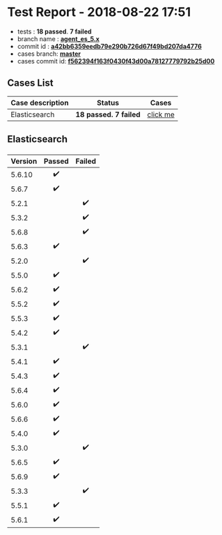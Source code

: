 # Test Report - 2018-08-22 17:51

- tests  : **18 passed**. **7 failed**
- branch name : **[agent_es_5.x](https://github.com/apache/incubator-skywalking/tree/agent_es_5.x)**
- commit id : **[a42bb6359eedb79e290b726d67f49bd207da4776](https://github.com/apache/incubator-skywalking/commit/a42bb6359eedb79e290b726d67f49bd207da4776)**
- cases branch: **[master](https://github.com/SkywalkingTest/skywalking-autotest-scenarios/tree/master)**
- cases commit id: **[f562394f163f0430f43d00a78127779792b25d00](https://github.com/SkywalkingTest/skywalking-autotest-scenarios/commit/f562394f163f0430f43d00a78127779792b25d00)**

## Cases List

| Case description | Status | Cases|
|:-----|:-----:|:-----:|
|Elasticsearch| **18 passed. 7 failed**| [click me](#elasticsearch) |

## Elasticsearch

### 
|  Version     | Passed | Failed|
|:------------- |:-------:|:-----:|
| 5.6.10  | :heavy_check_mark:||
| 5.6.7  | :heavy_check_mark:||
| 5.2.1  | |:heavy_check_mark:|
| 5.3.2  | |:heavy_check_mark:|
| 5.6.8  | |:heavy_check_mark:|
| 5.6.3  | :heavy_check_mark:||
| 5.2.0  | |:heavy_check_mark:|
| 5.5.0  | :heavy_check_mark:||
| 5.6.2  | :heavy_check_mark:||
| 5.5.2  | :heavy_check_mark:||
| 5.5.3  | :heavy_check_mark:||
| 5.4.2  | :heavy_check_mark:||
| 5.3.1  | |:heavy_check_mark:|
| 5.4.1  | :heavy_check_mark:||
| 5.4.3  | :heavy_check_mark:||
| 5.6.4  | :heavy_check_mark:||
| 5.6.0  | :heavy_check_mark:||
| 5.6.6  | :heavy_check_mark:||
| 5.4.0  | :heavy_check_mark:||
| 5.3.0  | |:heavy_check_mark:|
| 5.6.5  | :heavy_check_mark:||
| 5.6.9  | :heavy_check_mark:||
| 5.3.3  | |:heavy_check_mark:|
| 5.5.1  | :heavy_check_mark:||
| 5.6.1  | :heavy_check_mark:||

